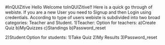 #InQUIZitive
Hello Welcome toInQUIZitive!!
Here is a quick go through of webiste.
If you are a new User you need to Signup and then Login using credentials.
According to type of users webiste is subdivided into two broad categories: Teacher and Student.
1)Teacher: Option for teachers:
a)Create Quiz
b)MyQuizzes
c)Standings
b)Password_reset

2)Student:Option for students:
1)Take Quiz
2)My Results
3)Password_reset
